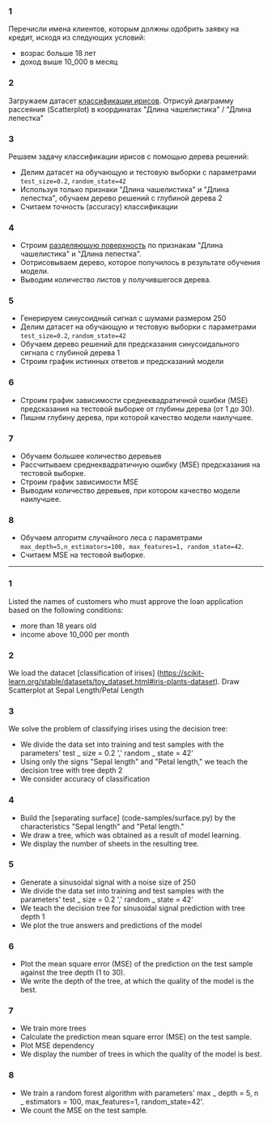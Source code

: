 ### 1
Перечисли имена клиентов, которым должны одобрить заявку на кредит, исходя из следующих условий:
- возрас больше 18 лет
- доход выше 10_000 в месяц

### 2
Загружаем датасет [классификации ирисов](https://scikit-learn.org/stable/datasets/toy_dataset.html#iris-plants-dataset).
Отрисуй диаграмму рассеяния (Scatterplot) в координатах "Длина чашелистика" / "Длина лепестка"

### 3
Решаем задачу классификации ирисов с помощью дерева решений:
- Делим датасет на обучающую и тестовую выборки с параметрами `test_size=0.2`, `random_state=42`
- Используя только признаки "Длина чашелистика" и "Длина лепестка", обучаем дерево решений с глубиной дерева 2
- Считаем точность (accuracy) классификации

### 4
- Строим [разделяющую поверхность](code-samples/surface.py) по признакам "Длина чашелистика" и "Длина лепестка". 
- Оотрисовываем дерево, которое получилось в результате обучения модели. 
- Выводим количество листов у получившегося дерева.

### 5
- Генерируем синусоидный сигнал с шумами размером 250
- Делим датасет на обучающую и тестовую выборки с параметрами `test_size=0.2`, `random_state=42`
- Обучаем дерево решений для предсказания синусоидального сигнала c глубиной дерева 1
- Строим график истинных ответов и предсказаний модели

### 6
- Строим график зависимости среднеквадратичной ошибки (MSE) предсказания на тестовой выборке от глубины дерева
(от 1 до 30).
- Пишнм глубину дерева, при которой качество модели наилучшее.

### 7
- Обучаем большее количество деревьев
- Рассчитываем среднеквадратичную ошибку (MSE) предсказания на тестовой выборке.
- Строим график зависимости MSE 
- Выводим количество деревьев, при котором качество модели наилучшее. 

### 8
- Обучаем алгоритм случайного леса с параметрами `max_depth=5,n_estimators=100, max_features=1, random_state=42`.
- Считаем MSE на тестовой выборке.
_________________________________________________________________________________________________________________________

### 1
Listed the names of customers who must approve the loan application based on the following conditions:
- more than 18 years old
- income above 10_000 per month

### 2
We load the datacet [classification of irises] (https://scikit-learn.org/stable/datasets/toy_dataset.html#iris-plants-dataset).
Draw Scatterplot at Sepal Length/Petal Length

### 3
We solve the problem of classifying irises using the decision tree:
- We divide the data set into training and test samples with the parameters' test _ size = 0.2 ',' random _ state = 42'
- Using only the signs "Sepal length" and "Petal length," we teach the decision tree with tree depth 2
- We consider accuracy of classification

### 4
- Build the [separating surface] (code-samples/surface.py) by the characteristics "Sepal length" and "Petal length."
- We draw a tree, which was obtained as a result of model learning.
- We display the number of sheets in the resulting tree.

### 5
- Generate a sinusoidal signal with a noise size of 250
- We divide the data set into training and test samples with the parameters' test _ size = 0.2 ',' random _ state = 42'
- We teach the decision tree for sinusoidal signal prediction with tree depth 1
- We plot the true answers and predictions of the model

### 6
- Plot the mean square error (MSE) of the prediction on the test sample against the tree depth
(1 to 30).
- We write the depth of the tree, at which the quality of the model is the best.

### 7
- We train more trees
- Calculate the prediction mean square error (MSE) on the test sample.
- Plot MSE dependency
- We display the number of trees in which the quality of the model is best.

### 8
- We train a random forest algorithm with parameters' max _ depth = 5, n _ estimators = 100, max_features=1, random_state=42'.
- We count the MSE on the test sample.